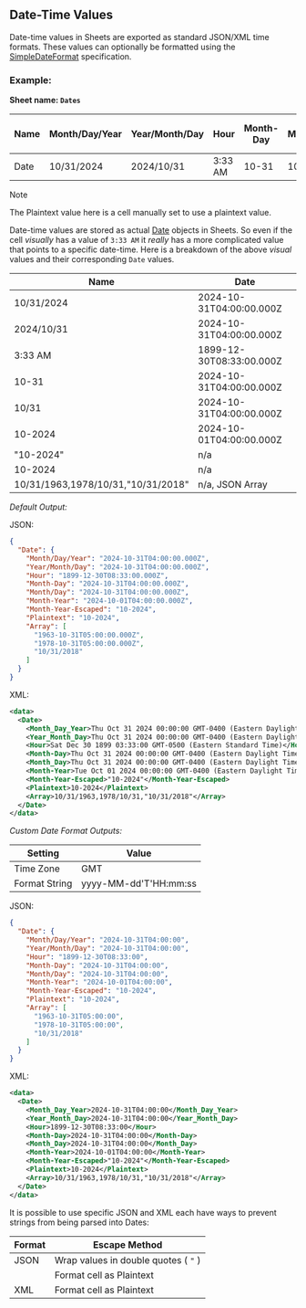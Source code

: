 Date-Time Values
----------------
Date-time values in Sheets are exported as standard JSON/XML time formats. These values can optionally be formatted using the [SimpleDateFormat](https://docs.oracle.com/javase/7/docs/api/java/text/SimpleDateFormat.html) specification.

### Example: ###

**Sheet name: `Dates`**

Name | Month/Day/Year | Year/Month/Day | Hour | Month-Day | Month/Day | Month-Year | Month-Year-Escaped | Plaintext | Array
---- | -------------- | -------------- | ---- | --------- | --------- | ---------- | ------------------ | --------- | -----
Date | 10/31/2024 | 2024/10/31 | 3:33 AM | 10-31 | 10/31 | 10-2024 | "10-2024" | 10-2024 | 10/31/1963,1978/10/31,"10/31/2018"

> [!NOTE]
> The Plaintext value here is a cell manually set to use a plaintext value.

Date-time values are stored as actual [Date](https://developers.google.com/apps-script/reference/document/date) objects in Sheets. So even if the cell *visually* has a value of `3:33 AM` it *really* has a more complicated value that points to a specific date-time. Here is a breakdown of the above *visual* values and their corresponding `Date` values.

Name | Date
---- | ----
10/31/2024 | 2024-10-31T04:00:00.000Z
2024/10/31 | 2024-10-31T04:00:00.000Z
3:33 AM | 1899-12-30T08:33:00.000Z
10-31 | 2024-10-31T04:00:00.000Z
10/31 | 2024-10-31T04:00:00.000Z
10-2024 | 2024-10-01T04:00:00.000Z
"10-2024" | n/a
10-2024 | n/a
10/31/1963,1978/10/31,"10/31/2018" | n/a, JSON Array

*Default Output:*

JSON:
```json
{
  "Date": {
    "Month/Day/Year": "2024-10-31T04:00:00.000Z",
    "Year/Month/Day": "2024-10-31T04:00:00.000Z",
    "Hour": "1899-12-30T08:33:00.000Z",
    "Month-Day": "2024-10-31T04:00:00.000Z",
    "Month/Day": "2024-10-31T04:00:00.000Z",
    "Month-Year": "2024-10-01T04:00:00.000Z",
    "Month-Year-Escaped": "10-2024",
    "Plaintext": "10-2024",
    "Array": [
      "1963-10-31T05:00:00.000Z",
      "1978-10-31T05:00:00.000Z",
      "10/31/2018"
    ]
  }
}
```
XML:
```xml
<data>
  <Date>
    <Month_Day_Year>Thu Oct 31 2024 00:00:00 GMT-0400 (Eastern Daylight Time)</Month_Day_Year>
    <Year_Month_Day>Thu Oct 31 2024 00:00:00 GMT-0400 (Eastern Daylight Time)</Year_Month_Day>
    <Hour>Sat Dec 30 1899 03:33:00 GMT-0500 (Eastern Standard Time)</Hour>
    <Month-Day>Thu Oct 31 2024 00:00:00 GMT-0400 (Eastern Daylight Time)</Month-Day>
    <Month_Day>Thu Oct 31 2024 00:00:00 GMT-0400 (Eastern Daylight Time)</Month_Day>
    <Month-Year>Tue Oct 01 2024 00:00:00 GMT-0400 (Eastern Daylight Time)</Month-Year>
    <Month-Year-Escaped>"10-2024"</Month-Year-Escaped>
    <Plaintext>10-2024</Plaintext>
    <Array>10/31/1963,1978/10/31,"10/31/2018"</Array>
  </Date>
</data>
```

*Custom Date Format Outputs:*

Setting | Value
------- | -----
Time Zone | GMT
Format String | yyyy-MM-dd'T'HH:mm:ss

JSON:
```json
{
  "Date": {
    "Month/Day/Year": "2024-10-31T04:00:00",
    "Year/Month/Day": "2024-10-31T04:00:00",
    "Hour": "1899-12-30T08:33:00",
    "Month-Day": "2024-10-31T04:00:00",
    "Month/Day": "2024-10-31T04:00:00",
    "Month-Year": "2024-10-01T04:00:00",
    "Month-Year-Escaped": "10-2024",
    "Plaintext": "10-2024",
    "Array": [
      "1963-10-31T05:00:00",
      "1978-10-31T05:00:00",
      "10/31/2018"
    ]
  }
}
```
XML:
```xml
<data>
  <Date>
    <Month_Day_Year>2024-10-31T04:00:00</Month_Day_Year>
    <Year_Month_Day>2024-10-31T04:00:00</Year_Month_Day>
    <Hour>1899-12-30T08:33:00</Hour>
    <Month-Day>2024-10-31T04:00:00</Month-Day>
    <Month_Day>2024-10-31T04:00:00</Month_Day>
    <Month-Year>2024-10-01T04:00:00</Month-Year>
    <Month-Year-Escaped>"10-2024"</Month-Year-Escaped>
    <Plaintext>10-2024</Plaintext>
    <Array>10/31/1963,1978/10/31,"10/31/2018"</Array>
  </Date>
</data>
```


It is possible to use specific JSON and XML each have ways to prevent strings from being parsed into Dates:

Format | Escape Method
------ | -------------
JSON | Wrap values in double quotes ( `"` )
| | Format cell as Plaintext
XML | Format cell as Plaintext